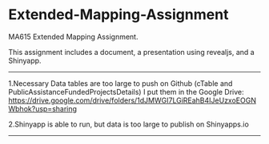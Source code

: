 # Extended-Mapping-Assignment
MA615 Extended Mapping Assignment. 

This assignment includes a document, a presentation using revealjs, and a Shinyapp.

*******************************************************************************************
1.Necessary Data tables are too large to push on Github (cTable and PublicAssistanceFundedProjectsDetails)
  I put them in the Google Drive: https://drive.google.com/drive/folders/1dJMWGI7LGiREahB4IJeUzxoEOGNWbhok?usp=sharing

2.Shinyapp is able to run, but data is too large to publish on Shinyapps.io
*******************************************************************************************
